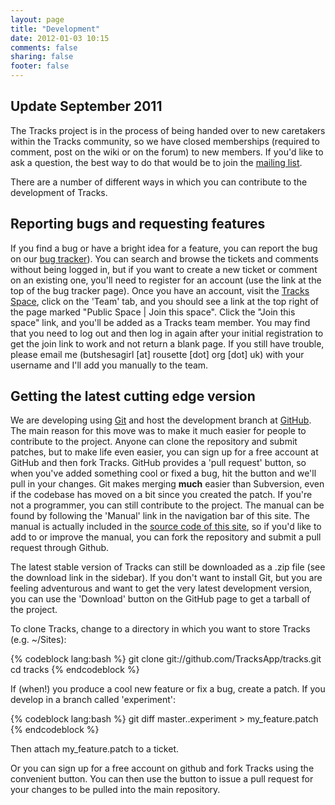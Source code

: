 ```yaml
---
layout: page
title: "Development"
date: 2012-01-03 10:15
comments: false
sharing: false
footer: false
---
```


## Update September 2011

The Tracks project is in the process of being handed over to new caretakers within the Tracks community, so we have closed memberships (required to comment, post on the wiki or on the forum) to new members. If you'd like to ask a question, the best way to do that would be to join the [mailing list][1].

There are a number of different ways in which you can contribute to the development of Tracks.

## Reporting bugs and requesting features

If you find a bug or have a bright idea for a feature, you can report the bug on our [bug tracker][2]). You can search and browse the tickets and comments without being logged in, but if you want to create a new ticket or comment on an existing one, you'll need to register for an account (use the link at the top of the bug tracker page). Once you have an account, visit the [Tracks Space][2], click on the 'Team' tab, and you should see a link at the top right of the page marked "Public Space | Join this space". Click the "Join this space" link, and you'll be added as a Tracks team member. You may find that you need to log out and then log in again after your initial registration to get the join link to work and not return a blank page. If you still have trouble, please email me (butshesagirl [at] rousette [dot] org [dot] uk) with your username and I'll add you manually to the team.

## Getting the latest cutting edge version

We are developing using [Git][3] and host the development branch at [GitHub][4]. The main reason for this move was to make it much easier for people to contribute to the project. Anyone can clone the repository and submit patches, but to make life even easier, you can sign up for a free account at GitHub and then fork Tracks. GitHub provides a 'pull request' button, so when you've added something cool or fixed a bug, hit the button and we'll pull in your changes. Git makes merging **much** easier than Subversion, even if the codebase has moved on a bit since you created the patch. If you're not a programmer, you can still contribute to the project. The manual can be found by following the 'Manual' link in the navigation bar of this site. The manual is actually included in the [source code of this site][5], so if you'd like to add to or improve the manual, you can fork the repository and submit a pull request through Github.

The latest stable version of Tracks can still be downloaded as a .zip file (see the download link in the sidebar). If you don't want to install Git, but you are feeling adventurous and want to get the very latest development version, you can use the 'Download' button on the GitHub page to get a tarball of the project.

To clone Tracks, change to a directory in which you want to store Tracks (e.g. ~/Sites):

{% codeblock lang:bash %}
git clone git://github.com/TracksApp/tracks.git
cd tracks
{% endcodeblock %}

If (when!) you produce a cool new feature or fix a bug, create a patch. If you develop in a branch called 'experiment':

{% codeblock lang:bash %}
git diff master..experiment > my_feature.patch 
{% endcodeblock %}

Then attach my_feature.patch to a ticket.

Or you can sign up for a free account on github and fork Tracks using the convenient button. You can then use the button to issue a pull request for your changes to be pulled into the main repository.

[1]: http://lists.rousette.org.uk/mailman/listinfo/tracks-discuss
[2]: http://www.assembla.com/spaces/tracks-tickets/
[3]: http://git.or.cz/
[4]: http://github.com/TracksApp/tracks/
[5]: https://github.com/TracksApp/tracksapp.github.com
